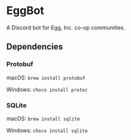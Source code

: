 # EggBot
A Discord bot for Egg, Inc. co-op communities.

## Dependencies

### Protobuf

macOS: `brew install protobuf`

Windows: `choco install protoc`

### SQLite

macOS: `brew install sqlite`

Windows: `choco install sqlite`